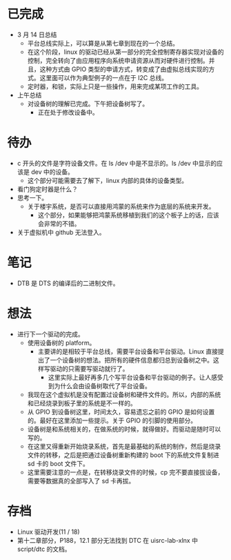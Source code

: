 # 已完成
-  3 月 14 日总结
	- 平台总线实际上，可以算是从第七章到现在的一个总结。
	- 在这个阶段，linux 的驱动已经从第一部分的完全控制寄存器实现对设备的控制，完全转向了由应用程序向系统申请资源从而对硬件进行控制。并且，这种方式由 GPIO 类型的申请方式，转变成了由虚拟总线实现的方式。这里面可以作为典型例子的一点在于 I2C 总线。
	- 定时器，和锁，实际上只是一些操作，用来完成某项工作的工具。
- 上午总结
	- 对设备树的理解已完成。下午把设备树写了。
		- 正在处于修改设备中。
# 待办
- c 开头的文件是字符设备文件。在 ls /dev 中是不显示的。ls /dev 中显示的应该是 dev 中的设备。
	- 这个部分可能需要去了解下，linux 内部的具体的设备类型。
- 看门狗定时器是什么？
- 思考一下。
	- 关于楼宇系统，是否可以直接用鸿蒙的系统来作为底层的系统来开发。
		- 这个部分，如果能够把鸿蒙系统移植到我们的这个板子上的话，应该会非常的不错。
- 关于虚拟机中 github 无法登入。

# 笔记
- DTB 是 DTS 的编译后的二进制文件。
# 想法
- 进行下一个驱动的完成。
	- 使用设备树的 platform。
		- 主要讲的是相较于平台总线，需要平台设备和平台驱动。Linux 直接提出了一个设备树的想法。把所有的硬件信息都归总到设备树之中。这样写驱动的只需要写驱动就行了。
			- 这里实际上最好再多几个写平台设备和平台驱动的例子。让人感受到为什么会由设备树取代了平台设备。
	- 我现在这个虚拟机是没有配置过设备树和硬件文件的。所以，内部的系统和已经烧录到板子里的系统是不一样的。
	- 从 GPIO 到设备树这里，时间太久，容易遗忘之前的 GPIO 是如何设置的。最好在这里添加一些提示。关于 GPIO 的引脚的使用部分。
	- 设备树是和系统相关的，在做系统的时候，就得做好。而驱动是随时可以写的。
	- 在这里又得重新开始烧录系统，首先是最基础的系统的制作，然后是烧录文件的转移，之后是把通过设备树重新构建的 boot 下的系统文件复制进 sd 卡的 boot 文件下。
	- 这里需要注意的一点是，在转移烧录文件的时候，cp 完不要直接拔设备，需要等数据真的全部写入了 sd 卡再拔。
# 存档
- Linux 驱动开发(11 / 18)
- 第十二章部分，P188，12.1 部分无法找到 DTC 在 uisrc-lab-xlnx 中 script/dtc 的文档。